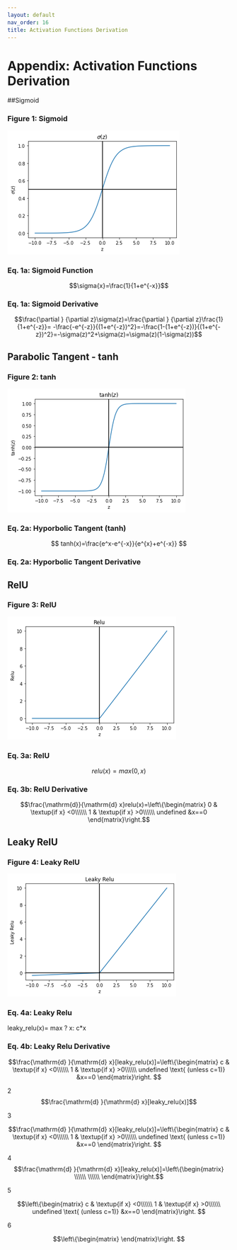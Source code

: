 ```yaml
---
layout: default
nav_order: 16
title: Activation Functions Derivation
---
```

# Appendix: Activation Functions Derivation

##Sigmoid


### Figure 1: Sigmoid

![Supervise Learning Outlines](../assets/images/neural-networks/sigmoid.png)


### Eq. 1a: Sigmoid Function 

$$\sigma{x}=\frac{1}{1+e^{-x}}$$

### Eq. 1a: Sigmoid Derivative 

$$\frac{\partial }  {\partial z}\sigma(z)=\frac{\partial }  {\partial z}\frac{1}{1+e^{-z}}=
-\frac{-e^{-z}}{(1+e^{-z})^2}=-\frac{1-(1+e^{-z})}{(1+e^{-z})^2}=-\sigma(z)^2+\sigma(z)=\sigma(z)(1-\sigma(z))$$


## Parabolic Tangent - tanh

### Figure 2: tanh

![Supervise Learning Outlines](../assets/images/neural-networks/tanh.png)


### Eq. 2a: Hyporbolic Tangent (tanh)

$$
tanh(x)=\frac{e^x-e^{-x}}{e^{x}+e^{-x}}
$$

### Eq. 2a: Hyporbolic Tangent Derivative

## RelU

### Figure 3: RelU

![Supervise Learning Outlines](../assets/images/neural-networks/relu.png)


### Eq. 3a: RelU

$$relu(x)=max(0,x)
$$
### Eq. 3b: RelU Derivative
$$\frac{\mathrm{d}}{\mathrm{d} x}relu(x)=\left\{\begin{matrix}
0 & \textup{if x} <0\\\\\\ 
1 & \textup{if x} >0\\\\\\
undefined &x==0 \end{matrix}\right.$$

## Leaky RelU

### Figure 4: Leaky RelU
![Supervise Learning Outlines](../assets/images/neural-networks/leaky_relu.png)


### Eq. 4a: Leaky Relu

leaky_relu(x)= max ? x: c*x

### Eq. 4b: Leaky Relu Derivative
$$\frac{\mathrm{d} }{\mathrm{d} x}[leaky_relu(x)]=\left\{\begin{matrix}
c & \textup{if x} <0\\\\\\ 
1 & \textup{if x} >0\\\\\\
undefined \text{ (unless c=1)} &x==0  
\end{matrix}\right.
$$

2
$$\frac{\mathrm{d} }{\mathrm{d} x}[leaky_relu(x)]$$

3

$$\frac{\mathrm{d} }{\mathrm{d} x}[leaky_relu(x)]=\left\{\begin{matrix}
c & \textup{if x} <0\\\\\\ 
1 & \textup{if x} >0\\\\\\
undefined \text{ (unless c=1)} &x==0  
\end{matrix}\right.
$$

4
$$\frac{\mathrm{d} }{\mathrm{d} x}[leaky_relu(x)]=\left\{\begin{matrix} 
\\\\\\
\\\\\\
\end{matrix}\right.$$


5

$$\left\{\begin{matrix}
c & \textup{if x} <0\\\\\\ 
1 & \textup{if x} >0\\\\\\
undefined \text{ (unless c=1)} &x==0  
\end{matrix}\right.
$$

6

$$\left\{\begin{matrix}
\end{matrix}\right.
$$






